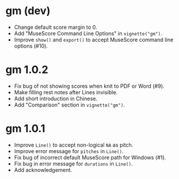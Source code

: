 # gm (dev)

* Change default score margin to 0.
* Add "MuseScore Command Line Options" in `vignette("gm")`.
* Improve `show()` and `export()` to accept MuseScore command line options
(#10).


# gm 1.0.2

* Fix bug of not showing scores when knit to PDF or Word (#9).
* Make filling rest notes after Lines invisible.
* Add short introduction in Chinese.
* Add "Comparison" section in `vignette("gm")`.


# gm 1.0.1

* Improve `Line()` to accept non-logical `NA` as pitch.
* Improve error message for `pitches` in `Line()`. 
* Fix bug of incorrect default MuseScore path for Windows (#1).
* Fix bug in error message for `durations` in `Line()`.
* Add acknowledgement.
